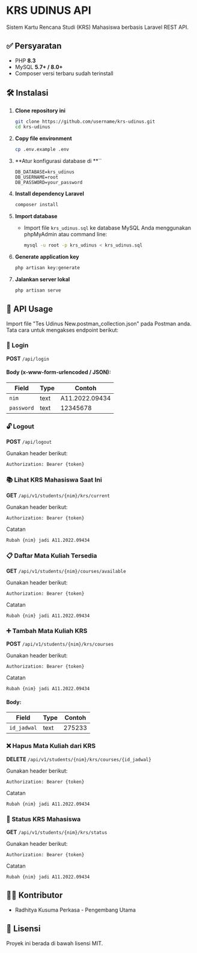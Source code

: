 # KRS UDINUS API

Sistem Kartu Rencana Studi (KRS) Mahasiswa berbasis Laravel REST API.

## ✅ Persyaratan

- PHP **8.3**
- MySQL **5.7+ / 8.0+**
- Composer versi terbaru sudah terinstall

## 🛠️ Instalasi

1. **Clone repository ini**

   ```bash
   git clone https://github.com/username/krs-udinus.git
   cd krs-udinus
   ```

2. **Copy file environment**

   ```bash
   cp .env.example .env
   ```

3. \*\*Atur konfigurasi database di \*\*\`\`

   ```dotenv
   DB_DATABASE=krs_udinus
   DB_USERNAME=root
   DB_PASSWORD=your_password
   ```

4. **Install dependency Laravel**

   ```bash
   composer install
   ```

5. **Import database**

   - Import file `krs_udinus.sql` ke database MySQL Anda menggunakan phpMyAdmin atau command line:
     ```bash
     mysql -u root -p krs_udinus < krs_udinus.sql
     ```

6. **Generate application key**

   ```bash
   php artisan key:generate
   ```

7. **Jalankan server lokal**

   ```bash
   php artisan serve
   ```

## 🚀 API Usage

Import file "Tes Udinus New.postman_collection.json" pada Postman anda.
Tata cara untuk mengakses endpoint berikut:

### 🔐 Login

**POST** `/api/login`

#### Body (x-www-form-urlencoded / JSON):

| Field      | Type | Contoh         |
| ---------- | ---- | -------------- |
| `nim`      | text | A11.2022.09434 |
| `password` | text | 12345678       |

### 🔓 Logout

**POST** `/api/logout`

Gunakan header berikut:

```
Authorization: Bearer {token}
```

### 📚 Lihat KRS Mahasiswa Saat Ini

**GET** `/api/v1/students/{nim}/krs/current`

Gunakan header berikut:

```
Authorization: Bearer {token}
```

Catatan

```
Rubah {nim} jadi A11.2022.09434
```

### 📋 Daftar Mata Kuliah Tersedia

**GET** `/api/v1/students/{nim}/courses/available`

Gunakan header berikut:

```
Authorization: Bearer {token}
```

Catatan

```
Rubah {nim} jadi A11.2022.09434
```

### ➕ Tambah Mata Kuliah KRS

**POST** `/api/v1/students/{nim}/krs/courses`

Gunakan header berikut:

```
Authorization: Bearer {token}
```

Catatan

```
Rubah {nim} jadi A11.2022.09434
```

#### Body:

| Field       | Type | Contoh |
| ----------- | ---- | ------ |
| `id_jadwal` | text | 275233 |

### ❌ Hapus Mata Kuliah dari KRS

**DELETE** `/api/v1/students/{nim}/krs/courses/{id_jadwal}`

Gunakan header berikut:

```
Authorization: Bearer {token}
```

Catatan

```
Rubah {nim} jadi A11.2022.09434
```

### 📘 Status KRS Mahasiswa

**GET** `/api/v1/students/{nim}/krs/status`

Gunakan header berikut:

```
Authorization: Bearer {token}
```

Catatan

```
Rubah {nim} jadi A11.2022.09434
```

## 🧑‍💻 Kontributor

- Radhitya Kusuma Perkasa - Pengembang Utama

## 📄 Lisensi

Proyek ini berada di bawah lisensi MIT.
